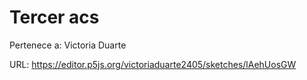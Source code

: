 # Tercer acs

Pertenece a: Victoria Duarte

URL: https://editor.p5js.org/victoriaduarte2405/sketches/lAehUosGW